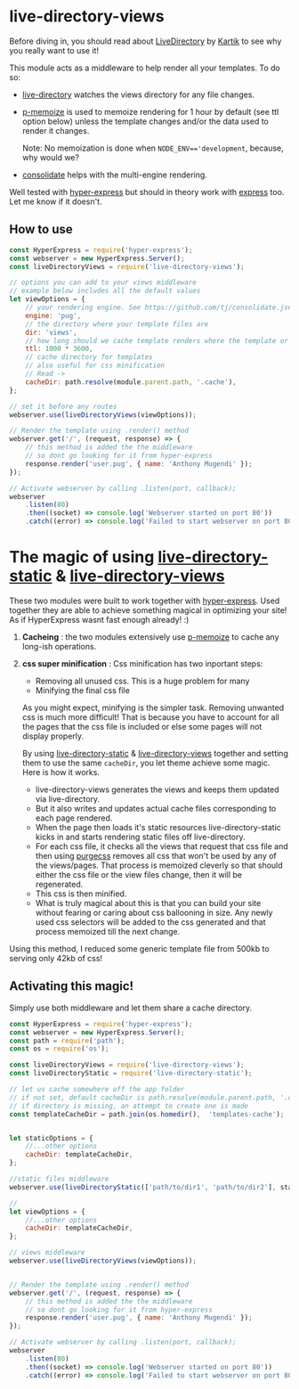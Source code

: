 <!--
 Copyright (c) 2022 Anthony Mugendi

 This software is released under the MIT License.
 https://opensource.org/licenses/MIT
-->

# live-directory-views

Before diving in, you should read about [LiveDirectory](https://github.com/kartikk221/live-directory) by [Kartik](https://github.com/kartikk221) to see why you really want to use it!

This module acts as a middleware to help render all your templates. To do so:

-   [live-directory](https://www.npmjs.com/package/live-directory) watches the views directory for any file changes.
-   [p-memoize](https://www.npmjs.com/package/p-memoize) is used to memoize rendering for 1 hour by default (see ttl option below) unless the template changes and/or the data used to render it changes.

    Note: No memoization is done when `NODE_ENV=='development`, because, why would we?

-   [consolidate](https://www.npmjs.com/package/consolidate) helps with the multi-engine rendering.

Well tested with [hyper-express](https://www.npmjs.com/package/hyper-express) but should in theory work with [express](https://www.npmjs.com/package/express) too. Let me know if it doesn't.

## How to use

```javascript
const HyperExpress = require('hyper-express');
const webserver = new HyperExpress.Server();
const liveDirectoryViews = require('live-directory-views');

// options you can add to your views middleware
// example below includes all the default values
let viewOptions = {
	// your rendering engine. See https://github.com/tj/consolidate.js#supported-template-engines
	engine: 'pug',
	// the directory where your template files are
	dir: 'views',
	// how long should we cache template renders where the template or data hasn't changed
	ttl: 1000 * 3600,
	// cache directory for templates
	// also useful for css minification
	// Read ->
	cacheDir: path.resolve(module.parent.path, '.cache'),
};

// set it before any routes
webserver.use(liveDirectoryViews(viewOptions));

// Render the template using .render() method
webserver.get('/', (request, response) => {
	// this method is added the the middleware
	// so dont go looking for it from hyper-express
	response.render('user.pug', { name: 'Anthony Mugendi' });
});

// Activate webserver by calling .listen(port, callback);
webserver
	.listen(80)
	.then((socket) => console.log('Webserver started on port 80'))
	.catch((error) => console.log('Failed to start webserver on port 80'));
```

# The magic of using [live-directory-static](https://www.npmjs.com/package/live-directory-static) & [live-directory-views](https://www.npmjs.com/package/live-directory-views)

These two modules were built to work together with [hyper-express](https://www.npmjs.com/package/hyper-express). Used together they are able to achieve something magical in optimizing your site! As if HyperExpress wasnt fast enough already! :)

1. **Cacheing** : the two modules extensively use [p-memoize](https://www.npmjs.com/package/p-memoize) to cache any long-ish operations.
2. **css super minification** : Css minification has two inportant steps:

    - Removing all unused css. This is a huge problem for many
    - Minifying the final css file

    As you might expect, minifying is the simpler task. Removing unwanted css is much more difficult! That is because you have to account for all the pages that the css file is included or else some pages will not display properly.

    By using [live-directory-static](https://www.npmjs.com/package/live-directory-static) & [live-directory-views](https://www.npmjs.com/package/live-directory-views) together and setting them to use the same `cacheDir`, you let theme achieve some magic. Here is how it works.

    - live-directory-views generates the views and keeps them updated via live-directory.
    - But it also writes and updates actual cache files corresponding to each page rendered.
    - When the page then loads it's static resources live-directory-static kicks in and starts rendering static files off live-directory.
    - For each css file, it checks all the views that request that css file and then using [purgecss](https://www.npmjs.com/package/purgecss) removes all css that won't be used by any of the views/pages. That process is memoized cleverly so that should either the css file or the view files change, then it will be regenerated.
    - This css is then minified.
    - What is truly magical about this is that you can build your site without fearing or caring about css ballooning in size. Any newly used css selectors will be added to the css generated and that process memoized till the next change.

Using this method, I reduced some generic template file from 500kb to serving only 42kb of css!

## Activating this magic!

Simply use both middleware and let them share a cache directory.

```javascript
const HyperExpress = require('hyper-express');
const webserver = new HyperExpress.Server();
const path = require('path');
const os = require('os');

const liveDirectoryViews = require('live-directory-views');
const liveDirectoryStatic = require('live-directory-static');

// let us cache somewhere off the app folder
// if not set, default cacheDir is path.resolve(module.parent.path, '.cache')
// if directory is missing, an attempt to create one is made
const templateCacheDir = path.join(os.homedir(),  'templates-cache');


let staticOptions = {
	//...other options
	cacheDir: templateCacheDir,
};

//static files middleware
webserver.use(liveDirectoryStatic(['path/to/dir1', 'path/to/dir2'], staticOptions));

//
let viewOptions = {
	//...other options
	cacheDir: templateCacheDir,
};

// views middleware
webserver.use(liveDirectoryViews(viewOptions));


// Render the template using .render() method
webserver.get('/', (request, response) => {
	// this method is added the the middleware
	// so dont go looking for it from hyper-express
	response.render('user.pug', { name: 'Anthony Mugendi' });
});

// Activate webserver by calling .listen(port, callback);
webserver
	.listen(80)
	.then((socket) => console.log('Webserver started on port 80'))
	.catch((error) => console.log('Failed to start webserver on port 80'));
```
